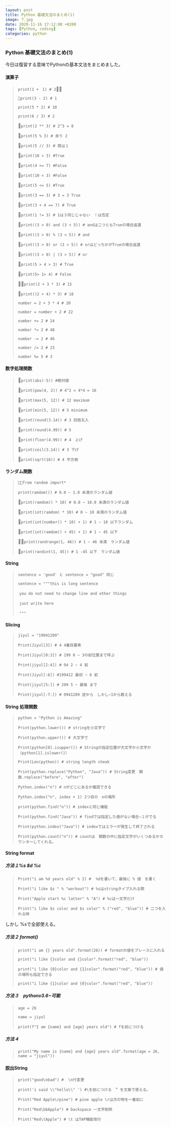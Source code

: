 ```yaml
---
layout: post
title: Python 基礎文法のまとめ(1)
image: 7.jpg
date: 2020-11-16 17:12:00 +0200
tags: [Python, coding]
categories: python
---
```


### Python 基礎文法のまとめ(1)

今日は復習する意味でPythonの基本文法をまとめました。

#### 演算子

> `print(1 +　1) # 2`
>
> `print(3 - 2) # 1`
>
> `print(5 * 2) # 10`
>
> `print(6 / 3) # 2`
>
> `print(2 ** 3) # 2^3 = 8`
>
> `print(5 % 3) # 余り 2 `
>
> `print(5 // 3) # 商は１ `
>
> `print(10 > 3) #True `
>
> `print(4 >= 7) #False `
>
> `print(10 < 3) #False `
>
> `print(5 <= 5) #True `
>
> `print(3 == 3) # 3 = 3 True `
>
> `print(3 + 4 == 7) # True`
>
> `print(1 != 3) # 1は３同じじゃない　！は否定 `
>
> `print((3 > 0) and (3 < 5)) # andは二つともTrueの場合返還 `
>
> `print((3 > 0) % (3 < 5)) # and`
>
> `print((3 > 0) or (3 > 5)) # orはどっちかがTrueの場合返還`
>
> `print((3 > 0) | (3 > 5)) # or`
>
> `print(5 > 4 > 3) # True`
>
> `print(5> 1> 4) # False`
>
> `print(2 + 3 * 3) # 15 `
>
> `print((2 + 4) * 3) # 18 `
>
> `number = 2 + 3 * 4 # 20`
>
> `number = number + 2 # 22`
>
> `number += 2 # 24`
>
> `number *= 2 # 48`
>
> `number -= 2 # 46`
>
> `number /= 2 # 23`
>
> `number %= 5 # 3`

#### 数字処理関数

> `print(abs(-5)) #絶対値 `
>
> `print(pow(4, 2)) # 4^2 = 4*4 = 16 `
>
> `print(max(5, 12)) # 12 maximum `
>
> `print(min(5, 12)) # 5 minimum `
>
> `print(round(3.14)) # 3 四捨五入 `
>
> `print(round(4.99)) # 5 `
>
> `print(floor(4.99)) # 4　上げ  `
>
> `print(ceil(3.14)) # 3 下げ `
>
> `print(sqrt(16)) # 4 平方根 `

#### ランダム関数

> `from random import*`
>
> `print(ramdom()) # 0.0 ~ 1.0 未満のランダム値 `
>
> `print(ramdom() * 10) # 0.0 ~ 10.0 未満のランダム値 `
>
> `print(int(ramdom) * 10) # 0 ~ 10 未満のランダム値 `
>
> `print(int(number() * 10) + 1) # 1 ~ 10 以下ランダム `
>
> `print(int(ramdom() + 45) + 1) # 1 ~ 45 以下 `
>
> `print(randrange(1, 46)) # 1 ~ 46 未満　ランダム値 `
>
> `print(randint(1, 45)) # 1 -45 以下　ランダム値 `

#### String

> `sentence = 'good' と sentence = "good" 同じ`
>
> `sentence = """this is long sentence`
>
> ​						`you do not need to change line and other things`
>
> ​						`just write here`
>
> ​						`"""`

#### Slicing

> `jiyul = "19941209"`
>
> `Print(Jiyul[3]) # 4 4番目要素`
>
> `Print(Jiyul[0:3]) # 199 0 ~ 3の前位置まで呼ぶ`
>
> `Print(jiyul[2:4]) # 94 2 ~ 4 前`
>
> `Print(Jiyul[:6]) #199412 最初 ~ 6 前`
>
> `Print(jiyul[5:]) # 209 5 ~ 最後 まで`
>
> `Print(jiyul[-7:]) # 9941209 逆から　しかし−1から数える`

#### String 処理関数

> `python = "Python is Amazing"`
>
> `Print(python.lower()) # stringを小文字で`
>
> `Print(python.upper()) # 大文字で`
>
> `Print(python[0].isupper()) # Stringの指定位置が大文字か小文字か（python[1].islower()）`
>
> `Print(Len(python)) # string length cheak`
>
> `Print(python.replace("Python", "Java")) # String変更　関数.replace("before", "after")`
>
> `Python.index("n") # nがどこにあるか確認できる`
>
> `Python.index("n", index + 1) 2つ目の　nの場所`
>
> `print(python.find("n")) # indexと同じ機能`
>
> `Print(python.find("Java")) # findでは指定した値がない場合−１がでる`
>
> `Print(python.index("Java")) # indexではエラーが発生して終了される`
>
> `Print(python.count("n")) # countは　関数の中に指定文字がいくつあるかカウンターしてくれる。`

#### String format

##### 方法１%s $d %c

> `Print("i am %d years old" % 2) #  %dを書いて、最後に % 値　を書く`
>
> `Print("i like $s " % "workout") # %sはstringタイプ入れる際`
>
> `Print("Apple start %c latter" % "A") # %cは一文字だけ`
>
> `Print("i like $s color and $s color" % ("red", "blue")) # 二つを入れる時`

しかし %sで全部使える。

##### 方法２ format()

> `print("i am {} years old".format(26)) # formatの値をプレースに入れる`
>
> `print("i like {}color and {}color".format("red", "blue"))`
>
> `print("i like {0}color and {1}color".format("red", "blue")) # 値の場所も指定できる`
>
> `print("i like {1}color and {0}color".format("red", "blue"))`

##### 方法３　pythonv3.6~可能

> `age = 26`
>
> `name = jiyul`
>
> `print(f"I am {name} and {age} years old") # fを前につける`

##### 方法４

> `print("My name is {name} and {age} years old".format(age = 26, name = "jiyul"))`

#### 脱出String

>  `print("good\nbad") #  \n行変更`
>
> `print('i said \\"hello\\" ') #\を前につける　” を文章で使える。`
>
> `Print("Red Apple\rpine") # pine apple \rは次の物を一番前に`
>
> `Print("Red\bbApple") # backspace 一文字削除`
>
> `Print("Red\tApple") # \t はTAP機能改行`
